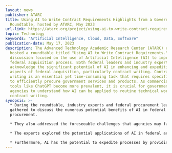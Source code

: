 ```yaml
---
layout: news
publisher: ATARC
title: Using AI to Write Contract Requirements Highlights from a Government
  Roundtable, hosted by ATARC, May 2023
url-link: https://atarc.org/project/using-ai-to-write-contract-requirements/
topic: Technology
keywords: "Artificial Intelligence, Cloud, Data, Software"
publication-date: May 17, 2023
description: The Advanced Technology Academic Research Center (ATARC) recently
  hosted a roundtable titled "Using AI to Write Contract Requirements." The
  discussion focused on the use of Artificial Intelligence (AI) to improve the
  federal acquisition process. Both federal leaders and industry experts
  acknowledge the significant potential of AI in enhancing and expediting all
  aspects of federal acquisition, particularly contract writing. Contract
  writing is an essential yet time-consuming task that requires specific skills
  to efficiently procure government services and products. As commercial AI
  tools like ChatGPT become more prevalent, it is crucial for government
  agencies to understand how AI can be applied to routine technical work such as
  contract writing.
synopsis: >-
  * During the roundtable, industry experts and federal procurement leaders
  gathered to discuss the numerous potential benefits of AI in federal
  procurement.

  * They also addressed the foreseeable challenges that agencies may face in terms of privacy, security, and the rapid advancement of technology. 

  * The experts explored the potential applications of AI in federal acquisition and procurement processes. They highlighted that with sufficient information, AI could significantly assist in crafting acquisition strategies for various portfolios, including IT, facilities, and professional services. 

  * Furthermore, AI has the potential to expedite processes by providing effective evaluation factors for solicitations and identifying possible contract modifications.
---
```


